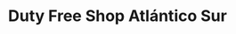 ---
title: "Duty Free Shop Atlántico Sur"
url: /rio-grande/duty-free-shop-atlantico-sur-leonardo-rosales/
shop: centro comercial
---